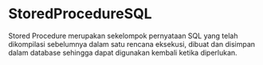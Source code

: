 # StoredProcedureSQL
Stored Procedure merupakan sekelompok pernyataan SQL yang telah dikompilasi sebelumnya dalam satu rencana eksekusi, dibuat dan disimpan dalam database sehingga dapat digunakan kembali ketika diperlukan. 
